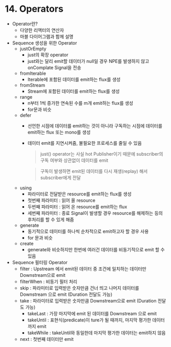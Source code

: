 # 14. Operators
- Operator란?
  - 다양한 리액터의 연산자
  - 마블 다이어그램과 함께 설명
- Sequence 생성을 위한 Operator
  - justOrEmpty
    - just의 확장 operator
    - just와는 달리 emit할 데이터가 null일 경우 NPE를 발생하지 않고 onComplate Signal을 전송
  - fromIterable
    - Iterable에 포함된 데이터를 emit하는 flux를 생성
  - fromStream
    - Stream에 포함된 데이터를 emit하는 flux를 생성
  - range
    - n부터 1씩 증가한 연속된 수를 m개 emit하는 flux를 생성
    - for문과 비슷
  - defer
    - 선언한 시점에 데이터를 emit하는 것이 아니라 구독하는 시점에 데이터를 emit하는 flux 또는 mono를 생성
    - 데이터 emit를 지연시켜줌, 불필요한 프로세스를 줄일 수 있음
      >   just() operator는 사실 hot Publisher이기 때문에 subscriber의 구독 여부와 상관없이 데이터를 emit
    
      >   구독이 발생하면 emit된 데이터를 다시 재생(replay) 해서 subscriber에게 전달
  - using
    - 파라미터로 전달받은 resource를 emit하는 flux를 생성
    - 첫번째 파라미터 : 읽어 올 resource
    - 두번째 파라미터 : 읽어 온 resource를 emit하는 flux
    - 세번째 파라미터 : 종료 Signal이 발생할 경우 resource를 해제하는 등의 후처리를 할 수 있게 해줌
  - generate
    - 동기적으로 데이터를 하나씩 순차적으로 emit하고자 할 경우 사용
    - for 문과 비슷
  - create
    - generate와 비슷하지만 한번에 여러건 데이터를 비동기적으로 emit 할 수 있음
- Sequence 필터링 Operator
  - filter : Upstream 에서 emit된 데이터 중 조건에 일치하는 데이터만 Downstream으로 emit
  - filterWhen : 비동기 필터 처리
  - skip : 파라미터로 입력받은 숫자만큼 건너 띄고 나머지 데이터를 Downstream 으로 emit (Duration 전달도 가능)
  - take : 파라미터로 입력받은 숫자만큼 Downstream으로 emit (Duration 전달도 가능)
    - takeLast : 가장 마지막에 emit 된 데이터를 Downstream 으로 emit
    - takeUntil : 표현식(predicate)이 ture가 될 때까지, 마지막 평가한 데이터까지 emit
    - takeWhile : takeUntil와 동일한데 마지막 평가한 데이터는 emit하지 않음
  - next : 첫번째 데이터만 emit